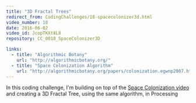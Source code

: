 ```yaml
---
title: "3D Fractal Trees"
redirect_from: CodingChallenges/18-spacecolonizer3d.html
video_number: 18
date: 2016-06-02
video_id: JcopTKXt8L8
repository: CC_0018_SpaceColonizer3D

links:
  - title: "Algorithmic Botany"
    url: "http://algorithmicbotany.org/"
  - title: "Space Colonization Algorithm"
    url: "http://algorithmicbotany.org/papers/colonization.egwnp2007.html"
---
```


In this coding challenge, I'm building on top of the [Space Colonization video](https://youtu.be/kKT0v3qhIQY) and creating a 3D Fractal Tree, using the same algorithm, in Processing
